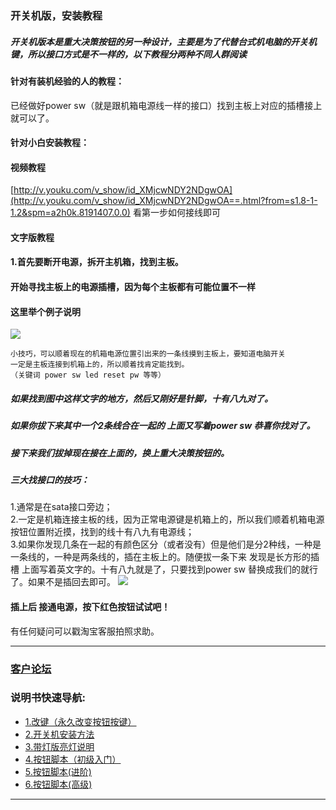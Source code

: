 ### 开关机版，安装教程
##### 开关机版本是重大决策按钮的另一种设计，主要是为了代替台式机电脑的开关机键，所以接口方式是不一样的，以下教程分两种不同人群阅读
#### 针对有装机经验的人的教程：
 已经做好power sw（就是跟机箱电源线一样的接口）找到主板上对应的插槽接上就可以了。
#### 针对小白安装教程：
#### 视频教程
[http://v.youku.com/v_show/id_XMjcwNDY2NDgwOA](http://v.youku.com/v_show/id_XMjcwNDY2NDgwOA==.html?from=s1.8-1-1.2&spm=a2h0k.8191407.0.0)  看第一步如何接线即可
#### 文字版教程
#### 1.首先要断开电源，拆开主机箱，找到主板。
#### 开始寻找主板上的电源插槽，因为每个主板都有可能位置不一样  
#### 这里举个例子说明  
![](http://ww1.sinaimg.cn/large/0060lm7Tly1fjyipesr5nj30dw0cdgw0.jpg)

```
小技巧，可以顺着现在的机箱电源位置引出来的一条线摸到主板上，要知道电脑开关  
一定是主板连接到机箱上的，所以顺着找肯定能找到。  
（关键词 power sw led reset pw 等等）
```

##### 如果找到图中这样文字的地方，然后又刚好是针脚，十有八九对了。
##### 如果你拔下来其中一个2条线合在一起的 上面又写着power sw 恭喜你找对了。
##### 接下来我们拔掉现在接在上面的，换上重大决策按钮的。
##### 三大找接口的技巧：  
1.通常是在sata接口旁边；  
2.一定是机箱连接主板的线，因为正常电源键是机箱上的，所以我们顺着机箱电源按钮位置附近摸，找到的线十有八九有电源线；  
3.如果你发现几条在一起的有颜色区分（或者没有）但是他们是分2种线，一种是一条线的，一种是两条线的，插在主板上的。随便拔一条下来 发现是长方形的插槽 上面写着英文字的。十有八九就是了，只要找到power sw 替换成我们的就行了。如果不是插回去即可。
![](https://s1.ax1x.com/2017/10/17/YEEBF.jpg)
#### 插上后 接通电源，按下红色按钮试试吧！
有任何疑问可以戳淘宝客服拍照求助。

---
### [客户论坛](https://nas.lixining.com/wordpress/)
### 说明书快速导航:
* [1.改键（永久改变按钮按键）](http://wiki.lixining.com/?file=016-重大决策按钮/00-改键)
*  [2.开关机安装方法](http://wiki.lixining.com/?file=016-重大决策按钮/01-开关机版安装方法)
* [3.带灯版亮灯说明](http://wiki.lixining.com/?file=016-重大决策按钮/02-带灯版亮灯)
* [4.按钮脚本（初级入门）](http://wiki.lixining.com/?file=016-重大决策按钮/03-按钮脚本-初级)
* [5.按钮脚本(进阶)](http://wiki.lixining.com/?file=016-重大决策按钮/04-按钮脚本-进阶)
* [6.按钮脚本(高级)](http://wiki.lixining.com/?file=016-重大决策按钮/05-按钮脚本-高级)
---